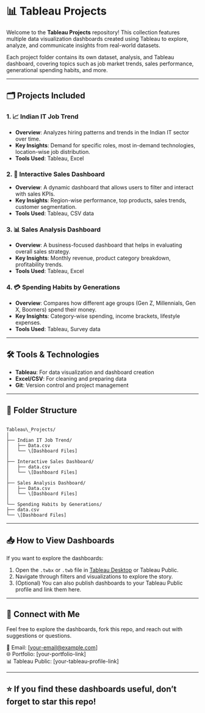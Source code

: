 # 📊 Tableau Projects

Welcome to the **Tableau Projects** repository! This collection features multiple data visualization dashboards created using Tableau to explore, analyze, and communicate insights from real-world datasets.

Each project folder contains its own dataset, analysis, and Tableau dashboard, covering topics such as job market trends, sales performance, generational spending habits, and more.

---

## 🗂️ Projects Included

### 1. 📈 Indian IT Job Trend
- **Overview**: Analyzes hiring patterns and trends in the Indian IT sector over time.
- **Key Insights**: Demand for specific roles, most in-demand technologies, location-wise job distribution.
- **Tools Used**: Tableau, Excel

### 2. 🛒 Interactive Sales Dashboard
- **Overview**: A dynamic dashboard that allows users to filter and interact with sales KPIs.
- **Key Insights**: Region-wise performance, top products, sales trends, customer segmentation.
- **Tools Used**: Tableau, CSV data

### 3. 📊 Sales Analysis Dashboard
- **Overview**: A business-focused dashboard that helps in evaluating overall sales strategy.
- **Key Insights**: Monthly revenue, product category breakdown, profitability trends.
- **Tools Used**: Tableau, Excel

### 4. 💳 Spending Habits by Generations
- **Overview**: Compares how different age groups (Gen Z, Millennials, Gen X, Boomers) spend their money.
- **Key Insights**: Category-wise spending, income brackets, lifestyle expenses.
- **Tools Used**: Tableau, Survey data

---

## 🛠️ Tools & Technologies
- **Tableau**: For data visualization and dashboard creation
- **Excel/CSV**: For cleaning and preparing data
- **Git**: Version control and project management

---

## 📂 Folder Structure

```

Tableau\_Projects/
│
├── Indian IT Job Trend/
│   ├── Data.csv
│   └── \[Dashboard Files]
│
├── Interactive Sales Dashboard/
│   ├── data.csv
│   └── \[Dashboard Files]
│
├── Sales Analysis Dashboard/
│   ├── Data.csv
│   └── \[Dashboard Files]
│
└── Spending Habits by Generations/
├── data.csv
└── \[Dashboard Files]

```

---

## 📥 How to View Dashboards

If you want to explore the dashboards:

1. Open the `.twbx` or `.twb` file in [Tableau Desktop](https://www.tableau.com/products/desktop) or Tableau Public.
2. Navigate through filters and visualizations to explore the story.
3. (Optional) You can also publish dashboards to your Tableau Public profile and link them here.

---

## 🔗 Connect with Me

Feel free to explore the dashboards, fork this repo, and reach out with suggestions or questions.

📧 Email: [your-email@example.com]  
🌐 Portfolio: [your-portfolio-link]  
📊 Tableau Public: [your-tableau-profile-link]  

---

## ⭐ If you find these dashboards useful, don’t forget to star this repo!
